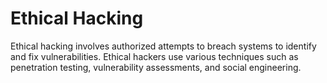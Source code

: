 # Ethical Hacking

Ethical hacking involves authorized attempts to breach systems to identify and fix vulnerabilities. Ethical hackers use various techniques such as penetration testing, vulnerability assessments, and social engineering.
